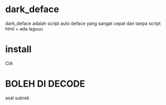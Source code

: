 # dark_deface
dark_deface adalah script auto deface yang sangat cepat dan tanpa script html + ada laguuu
# install
CIA
# BOLEH DI DECODE
asal subrek
